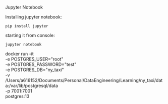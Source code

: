 Jupyter Notebook

Installing jupyter notebook:
    
    pip install jupyter

starting it from console:

    jupyter notebook



docker run -it \
    -e POSTGRES_USER="root" \
    -e POSTGRES_PASSWORD="test" \
    -e POSTGRES_DB="ny_taxi" \
    -v /Users/a616152/Documents/Personal/DataEngineering/Learning/ny_taxi/data:/var/lib/postgresql/data \
    -p 7001:7001 \
    postgres:13
